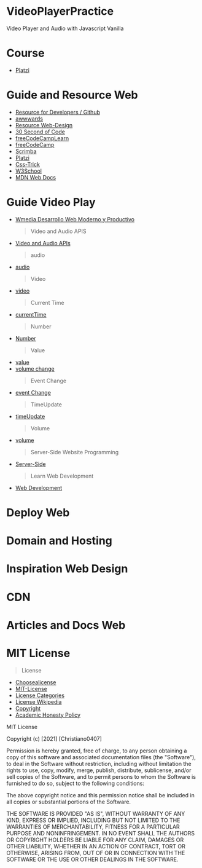 # VideoPlayerPractice

Video Player and Audio with Javascript Vanilla

# Course

- [Platzi](https://platzi.com/home)

# Guide and Resource Web

- [Resource for Developers / Github](https://github.com/zero-to-mastery/resources)
- [awwwards](https://www.awwwards.com/)
- [Resource Web-Design](https://github.com/zero-to-mastery/resources)
- [30 Second of Code](https://www.30secondsofcode.org/)
- [freeCodeCampLearn](https://www.freecodecamp.org/learn/)
- [freeCodeCamp](https://www.youtube.com/channel/UC8butISFwT-Wl7EV0hUK0BQ)
- [Scrimba](https://scrimba.com/learn/learnjavascript)
- [Platzi](https://platzi.com/home)
- [Css-Trick](https://css-tricks.com/guides/)
- [W3School](https://www.w3schools.com/default.asp)
- [MDN Web Docs](https://developer.mozilla.org/en-US/)

# Guide Video Play

- [Wmedia Desarrollo Web Moderno y Productivo](https://www.youtube.com/watch?v=i6bPvOGkDFQ&t=242s)
  > Video and Audio APIS
- [Video and Audio APIs](https://developer.mozilla.org/en-US/docs/Learn/JavaScript/Client-side_web_APIs/Video_and_audio_APIs)
  > audio
- [audio](https://developer.mozilla.org/en-US/docs/Web/HTML/Element/audio)
  > Video
- [video](https://developer.mozilla.org/en-US/docs/Web/HTML/Element/video)
  > Current Time
- [currentTime](https://developer.mozilla.org/en-US/docs/Web/API/HTMLMediaElement/currentTime)
  > Number
- [Number](https://developer.mozilla.org/es/docs/Web/JavaScript/Reference/Global_Objects/Number)
  > Value
- [value](https://developer.mozilla.org/es/docs/Web/JavaScript/Reference/Global_Objects/Object/values)
- [volume change](https://developer.mozilla.org/en-US/docs/Web/API/HTMLMediaElement/volumechange_event)
  > Event Change
- [event Change](https://developer.mozilla.org/es/docs/Web/API/HTMLElement/change_event)
  > TimeUpdate
- [timeUpdate](https://developer.mozilla.org/es/docs/Web/API/HTMLMediaElement/timeupdate_event)
  > Volume
- [volume](https://developer.mozilla.org/en-US/docs/Web/API/HTMLMediaElement/volume)
  > Server-Side Website Programming
- [Server-Side](https://developer.mozilla.org/en-US/docs/Learn/Server-side)
  > Learn Web Development
- [Web Development](https://developer.mozilla.org/en-US/docs/Learn)

# Deploy Web

# Domain and Hosting

# Inspiration Web Design

# CDN

# Articles and Docs Web

# MIT License

> License

- [Choosealicense](https://choosealicense.com/)
- [MIT-License](https://choosealicense.com/licenses/mit/)
- [License Categories](https://www.youtube.com/watch?v=eWtjgfzpt6Y)
- [License Wikipedia](https://es.wikipedia.org/wiki/Licencia_de_software)
- [Copyright](https://es.wikipedia.org/wiki/Derecho_de_autor)
- [Academic Honesty Policy](https://www.freecodecamp.org/news/academic-honesty-policy/)

MIT License

Copyright (c) [2021] [Christiano0407]

Permission is hereby granted, free of charge, to any person obtaining a copy of this software and associated documentation files (the "Software"), to deal in the Software without restriction, including without limitation the rights to use, copy, modify, merge, publish, distribute, sublicense, and/or sell copies of the Software, and to permit persons to whom the Software is furnished to do so, subject to the following conditions:

The above copyright notice and this permission notice shall be included in all copies or substantial portions of the Software.

THE SOFTWARE IS PROVIDED "AS IS", WITHOUT WARRANTY OF ANY KIND, EXPRESS OR IMPLIED, INCLUDING BUT NOT LIMITED TO THE WARRANTIES OF MERCHANTABILITY, FITNESS FOR A PARTICULAR PURPOSE AND NONINFRINGEMENT. IN NO EVENT SHALL THE AUTHORS OR COPYRIGHT HOLDERS BE LIABLE FOR ANY CLAIM, DAMAGES OR OTHER LIABILITY, WHETHER IN AN ACTION OF CONTRACT, TORT OR OTHERWISE, ARISING FROM, OUT OF OR IN CONNECTION WITH THE SOFTWARE OR THE USE OR OTHER DEALINGS IN THE SOFTWARE.
